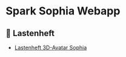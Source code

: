 # Spark Sophia Webapp

## 📄 Lastenheft

- [Lastenheft 3D-Avatar Sophia](docs/Lastenheft-3D-Avatar-Sophia.md)
